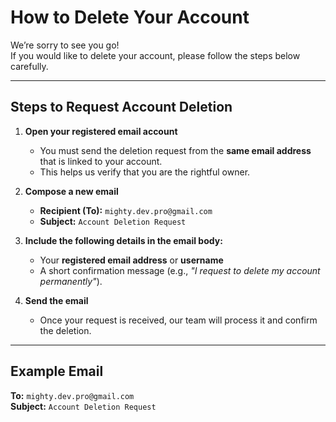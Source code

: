 # How to Delete Your Account

We’re sorry to see you go!  
If you would like to delete your account, please follow the steps below carefully.

---

## Steps to Request Account Deletion

1. **Open your registered email account**  
   - You must send the deletion request from the **same email address** that is linked to your account.  
   - This helps us verify that you are the rightful owner.

2. **Compose a new email**  
   - **Recipient (To):** `mighty.dev.pro@gmail.com`  
   - **Subject:** `Account Deletion Request`

3. **Include the following details in the email body:**
   - Your **registered email address** or **username**  
   - A short confirmation message (e.g., *"I request to delete my account permanently"*).

4. **Send the email**  
   - Once your request is received, our team will process it and confirm the deletion.

---

## Example Email

**To:** `mighty.dev.pro@gmail.com`  
**Subject:** `Account Deletion Request`

